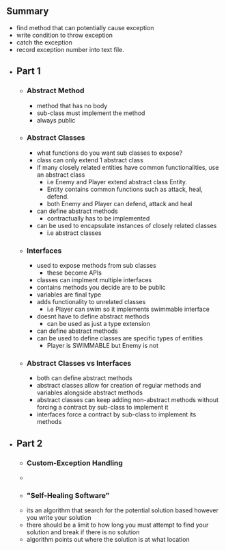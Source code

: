 ## Summary
- find method that can potentially cause exception
- write condition to throw exception
- catch the exception
- record exception number into text file.
- ## Part 1
	- ### Abstract Method
		- method that has no body
		- sub-class must implement the method
		- always public
	- ### Abstract Classes
		- what functions do you want sub classes to expose?
		- class can only extend 1 abstract class
		- if many closely related entities have common functionalities, use an abstract class
			- i.e Enemy and Player extend abstract class Entity.
			- Entity contains common functions such as attack, heal, defend.
			- both Enemy and Player can defend, attack and heal
		- can define abstract methods
			- contractually has to be implemented 
		- can be used to encapsulate instances of closely related classes
			- i.e abstract classes
	- ### Interfaces
		- used to expose methods from sub classes
			- these become APIs
		- classes can implment multiple interfaces
		- contains methods you decide are to be public
		- variables are final type
		- adds functionality to unrelated classes
			- i.e Player can swim so it implements swimmable interface
		- doesnt have to define abstract methods
			- can be used as just a type extension
		- can define abstract methods
		- can be used to define classes are specific types of entities
			- Player is SWIMMABLE but Enemy is not
	
	- ### Abstract Classes vs Interfaces
		- both can define abstract methods
		- abstract classes allow for creation of regular methods and variables alongside abstract methods
		- abstract classes can keep adding non-abstract methods without forcing a contract by sub-class to implement it
		- interfaces force a contract by sub-class to implement its methods
- ## Part 2
	- ### Custom-Exception Handling
	- 
	- ### "Self-Healing Software"
	- its an algorithm that search for the potential solution based however you write your solution
	- there should be a limit to how long you must attempt to find your solution and break if there is no solution
	- algorithm points out where the solution is at what location
